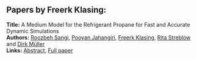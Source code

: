 <h2>Papers by Freerk Klasing:</h2>
<p>
<b>Title:</b> A Medium Model for the Refrigerant Propane for Fast and Accurate Dynamic Simulations<br />
<b>Authors:</b> <a href="../authors/author_269.html">Roozbeh Sangi</a>, <a href="../authors/author_142.html">Pooyan Jahangiri</a>, <a href="../authors/author_164.html">Freerk Klasing</a>, <a href="../authors/author_294.html">Rita Streblow</a> and <a href="../authors/author_217.html">Dirk Müller</a><br />
<b>Links:</b> <a href="../abstracts/abstract_136.pdf">Abstract</a>, <a href="../submissions/ECP140961271_SangiJahangiriKlasingStreblowMuller.pdf">Full paper</a>
</p>
